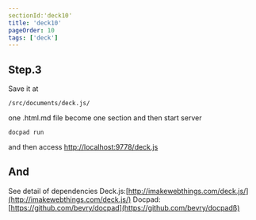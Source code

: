 ```yaml
---
sectionId:'deck10'
title: 'deck10'
pageOrder: 10
tags: ['deck']
---
```

## Step.3
Save it at

    /src/documents/deck.js/

one .html.md file become one section
and then start server

    docpad run

and then access [http://localhost:9778/deck.js](http://localhost:9778/deck.js)
## And
See detail of dependencies
Deck.js:[http://imakewebthings.com/deck.js/](http://imakewebthings.com/deck.js/)
Docpad:[https://github.com/bevry/docpad](https://github.com/bevry/docpadß)